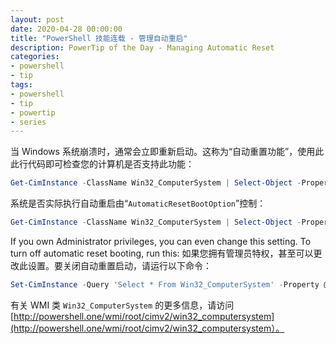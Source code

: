 ```yaml
---
layout: post
date: 2020-04-28 00:00:00
title: "PowerShell 技能连载 - 管理自动重启"
description: PowerTip of the Day - Managing Automatic Reset
categories:
- powershell
- tip
tags:
- powershell
- tip
- powertip
- series
---
```

当 Windows 系统崩溃时，通常会立即重新启动。这称为“自动重置功能”，使用此此行代码即可检查您的计算机是否支持此功能：

```powershell
Get-CimInstance -ClassName Win32_ComputerSystem | Select-Object -Property Name, AutomaticResetCapability
```

系统是否实际执行自动重启由“`AutomaticResetBootOption`”控制：

```powershell
Get-CimInstance -ClassName Win32_ComputerSystem | Select-Object -Property Name, AutomaticResetBootOption
```

If you own Administrator privileges, you can even change this setting. To turn off automatic reset booting, run this:
如果您拥有管理员特权，甚至可以更改此设置。要关闭自动重置启动，请运行以下命令：

```powershell
Set-CimInstance -Query 'Select * From Win32_ComputerSystem' -Property @{AutomaticResetBootOption=$false}
```

有关 WMI 类 `Win32_ComputerSystem` 的更多信息，请访问[http://powershell.one/wmi/root/cimv2/win32_computersystem](http://powershell.one/wmi/root/cimv2/win32_computersystem）。

<!--本文国际来源：[Managing Automatic Reset](https://community.idera.com/database-tools/powershell/powertips/b/tips/posts/managing-automatic-reset)-->

